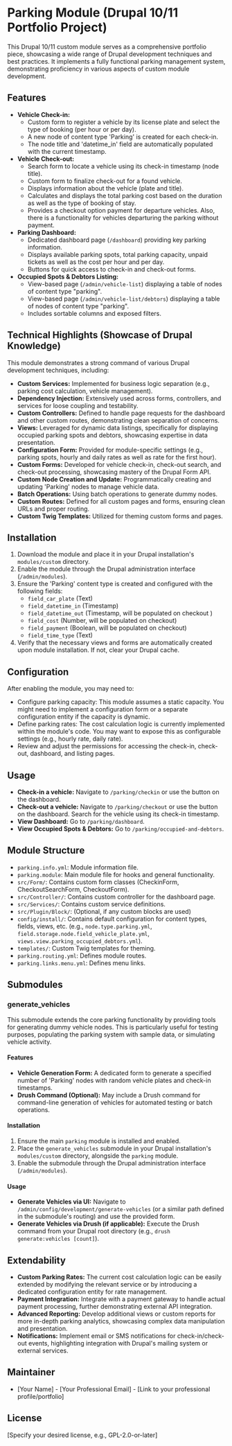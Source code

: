 # Parking Module (Drupal 10/11 Portfolio Project)

This Drupal 10/11 custom module serves as a comprehensive portfolio piece, showcasing a wide range of Drupal development techniques and best practices. It implements a fully functional parking management system, demonstrating proficiency in various aspects of custom module development.

## Features

- **Vehicle Check-in:**
  - Custom form to register a vehicle by its license plate and select the type of booking (per hour or per day).
  - A new node of content type 'Parking' is created for each check-in.
  - The node title and 'datetime_in' field are automatically populated with the current timestamp.
- **Vehicle Check-out:**
  - Search form to locate a vehicle using its check-in timestamp (node title).
  - Custom form to finalize check-out for a found vehicle.
  - Displays information about the vehicle (plate and title).
  - Calculates and displays the total parking cost based on the duration as well as the type of booking of stay.
  - Provides a checkout option payment for departure vehicles. Also, there is a functionality for vehicles departuring the parking without payment.
- **Parking Dashboard:**
  - Dedicated dashboard page (`/dashboard`) providing key parking information.
  - Displays available parking spots, total parking capacity, unpaid tickets as well as the cost per hour and per day.
  - Buttons for quick access to check-in and check-out forms.
- **Occupied Spots & Debtors Listing:**
  - View-based page (`/admin/vehicle-list`) displaying a table of nodes of content type "parking".
  - View-based page (`/admin/vehicle-list/debtors`) displaying a table of nodes of content type "parking".
  - Includes sortable columns and exposed filters.

## Technical Highlights (Showcase of Drupal Knowledge)

This module demonstrates a strong command of various Drupal development techniques, including:

- **Custom Services:** Implemented for business logic separation (e.g., parking cost calculation, vehicle management).
- **Dependency Injection:** Extensively used across forms, controllers, and services for loose coupling and testability.
- **Custom Controllers:** Defined to handle page requests for the dashboard and other custom routes, demonstrating clean separation of concerns.
- **Views:** Leveraged for dynamic data listings, specifically for displaying occupied parking spots and debtors, showcasing expertise in data presentation.
- **Configuration Form:** Provided for module-specific settings (e.g., parking spots, hourly and daily rates as well as rate for the first hour).
- **Custom Forms:** Developed for vehicle check-in, check-out search, and check-out processing, showcasing mastery of the Drupal Form API.
- **Custom Node Creation and Update:** Programmatically creating and updating 'Parking' nodes to manage vehicle data.
- **Batch Operations:** Using batch operations to generate dummy nodes.
- **Custom Routes:** Defined for all custom pages and forms, ensuring clean URLs and proper routing.
- **Custom Twig Templates:** Utilized for theming custom forms and pages.

## Installation

1.  Download the module and place it in your Drupal installation's `modules/custom` directory.
2.  Enable the module through the Drupal administration interface (`/admin/modules`).
3.  Ensure the 'Parking' content type is created and configured with the following fields:
    - `field_car_plate` (Text)
    - `field_datetime_in` (Timestamp)
    - `field_datetime_out` (Timestamp, will be populated on checkout )
    - `field_cost` (Number, will be populated on checkout)
    - `field_payment` (Boolean, will be populated on checkout)
    - `field_time_type` (Text)
4.  Verify that the necessary views and forms are automatically created upon module installation. If not, clear your Drupal cache.

## Configuration

After enabling the module, you may need to:

- Configure parking capacity: This module assumes a static capacity. You might need to implement a configuration form or a separate configuration entity if the capacity is dynamic.
- Define parking rates: The cost calculation logic is currently implemented within the module's code. You may want to expose this as configurable settings (e.g., hourly rate, daily rate).
- Review and adjust the permissions for accessing the check-in, check-out, dashboard, and listing pages.

## Usage

- **Check-in a vehicle:** Navigate to `/parking/checkin` or use the button on the dashboard.
- **Check-out a vehicle:** Navigate to `/parking/checkout` or use the button on the dashboard. Search for the vehicle using its check-in timestamp.
- **View Dashboard:** Go to `/parking/dashboard`.
- **View Occupied Spots & Debtors:** Go to `/parking/occupied-and-debtors`.

## Module Structure

- `parking.info.yml`: Module information file.
- `parking.module`: Main module file for hooks and general functionality.
- `src/Form/`: Contains custom form classes (CheckinForm, CheckoutSearchForm, CheckoutForm).
- `src/Controller/`: Contains custom controller for the dashboard page.
- `src/Services/`: Contains custom service definitions.
- `src/Plugin/Block/`: (Optional, if any custom blocks are used)
- `config/install/`: Contains default configuration for content types, fields, views, etc. (e.g., `node.type.parking.yml`, `field.storage.node.field_vehicle_plate.yml`, `views.view.parking_occupied_debtors.yml`).
- `templates/`: Custom Twig templates for theming.
- `parking.routing.yml`: Defines module routes.
- `parking.links.menu.yml`: Defines menu links.

## Submodules

### generate_vehicles

This submodule extends the core parking functionality by providing tools for generating dummy vehicle nodes. This is particularly useful for testing purposes, populating the parking system with sample data, or simulating vehicle activity.

#### Features

- **Vehicle Generation Form:** A dedicated form to generate a specified number of 'Parking' nodes with random vehicle plates and check-in timestamps.
- **Drush Command (Optional):** May include a Drush command for command-line generation of vehicles for automated testing or batch operations.

#### Installation

1.  Ensure the main `parking` module is installed and enabled.
2.  Place the `generate_vehicles` submodule in your Drupal installation's `modules/custom` directory, alongside the `parking` module.
3.  Enable the submodule through the Drupal administration interface (`/admin/modules`).

#### Usage

- **Generate Vehicles via UI:** Navigate to `/admin/config/development/generate-vehicles` (or a similar path defined in the submodule's routing) and use the provided form.
- **Generate Vehicles via Drush (if applicable):** Execute the Drush command from your Drupal root directory (e.g., `drush generate:vehicles [count]`).

## Extendability

- **Custom Parking Rates:** The current cost calculation logic can be easily extended by modifying the relevant service or by introducing a dedicated configuration entity for rate management.
- **Payment Integration:** Integrate with a payment gateway to handle actual payment processing, further demonstrating external API integration.
- **Advanced Reporting:** Develop additional views or custom reports for more in-depth parking analytics, showcasing complex data manipulation and presentation.
- **Notifications:** Implement email or SMS notifications for check-in/check-out events, highlighting integration with Drupal's mailing system or external services.

## Maintainer

- [Your Name] - [Your Professional Email] - [Link to your professional profile/portfolio]

## License

[Specify your desired license, e.g., GPL-2.0-or-later]
